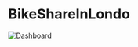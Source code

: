 # BikeShareInLondo

<div class='tableauPlaceholder' id='viz1700913938424' style='position: relative'>
  <noscript>
    <a href='#'>
      <img alt='Dashboard ' src='https:&#47;&#47;public.tableau.com&#47;static&#47;images&#47;Lo&#47;LondonBikeRides-MovingAverageandHeatmap_17009139138100&#47;Dashboard&#47;1_rss.png' style='border: none' />
    </a>
  </noscript>
  <object class='tableauViz' style='display:none;'>
    <param name='host_url' value='https%3A%2F%2Fpublic.tableau.com%2F' />
    <param name='embed_code_version' value='3' />
    <param name='site_root' value='' />
    <param name='name' value='LondonBikeRides-MovingAverageandHeatmap_17009139138100&#47;Dashboard' />
    <param name='tabs' value='no' />
    <param name='toolbar' value='yes' />
    <param name='static_image' value='https:&#47;&#47;public.tableau.com&#47;static&#47;images&#47;Lo&#47;LondonBikeRides-MovingAverageandHeatmap_17009139138100&#47;Dashboard&#47;1.png' />
    <param name='animate_transition' value='yes' />
    <param name='display_static_image' value='yes' />
    <param name='display_spinner' value='yes' />
    <param name='display_overlay' value='yes' />
    <param name='display_count' value='yes' />
    <param name='language' value='en-US' />
    <param name='filter' value='publish=yes' />
  </object>
</div>
<script type='text/javascript'>
  var divElement = document.getElementById('viz1700913938424');
  var vizElement = divElement.getElementsByTagName('object')[0];
  if (divElement.offsetWidth > 800) {
    vizElement.style.minWidth = '1366px';
    vizElement.style.maxWidth = '100%';
    vizElement.style.minHeight = '795px';
    vizElement.style.maxHeight = (divElement.offsetWidth * 0.75) + 'px';
  } else if (divElement.offsetWidth > 500) {
    vizElement.style.minWidth = '1366px';
    vizElement.style.maxWidth = '100%';
    vizElement.style.minHeight = '795px';
    vizElement.style.maxHeight = (divElement.offsetWidth * 0.75) + 'px';
  } else {
    vizElement.style.width = '100%';
    vizElement.style.height = '1177px';
  }
  var scriptElement = document.createElement('script');
  scriptElement.src = 'https://public.tableau.com/javascripts/api/viz_v1.js';
  vizElement.parentNode.insertBefore(scriptElement, vizElement);
</script>
